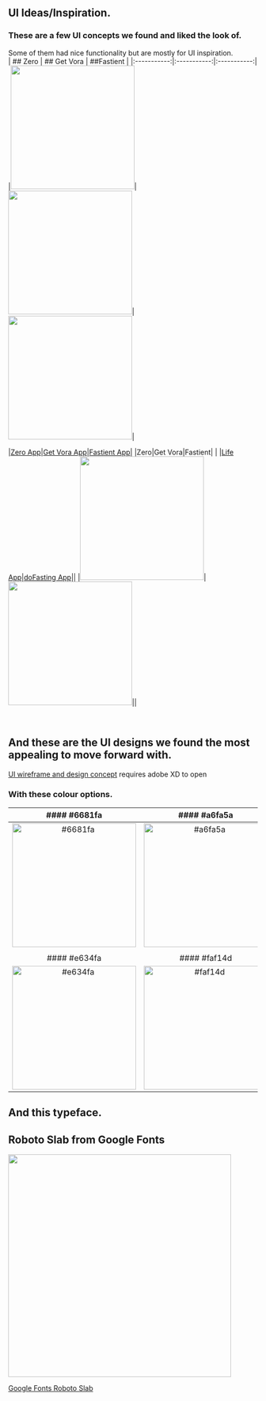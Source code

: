 ## UI Ideas/Inspiration.

### These are a few UI concepts we found and liked the look of.

Some of them had nice functionality but are mostly for UI inspiration.   
|   ## Zero   | ## Get Vora |  ##Fastient |
|:-----------:|:-----------:|:-----------:|
|<img src="https://github.com/nick75mowbray/project1/blob/master/Assets/ZeroUI.png" height="250">|<img src="https://github.com/nick75mowbray/project1/blob/master/Assets/getVoraUI.png" height="250">|<img src="https://github.com/nick75mowbray/project1/blob/master/Assets/FastientUI.png" height="250">|

|[Zero App](https://www.zerofasting.com/)|[Get Vora App](https://getvora.com/)|[Fastient App](https://fastient.com/)|
|Zero|Get Vora|Fastient|
|
|[Life App](https://lifeapps.io/apps/life-fasting-tracker/)|[doFasting App](https://dofasting.com/)||
|<img src="https://github.com/nick75mowbray/project1/blob/master/Assets/LifeUI.png" height="250">|<img src="https://github.com/nick75mowbray/project1/blob/master/Assets/doFastingUI.png" height="250">||


<br>

## And these are the UI designs we found the most appealing to move forward with.

[UI wireframe and design concept](/Assets/fasting_tracker_UI_nick.xd)
requires adobe XD to open

### With these colour options.

| #### #6681fa | #### #a6fa5a|
|:------------:|:-----------:|
|<img alt="#6681fa" src="https://github.com/nick75mowbray/project1/blob/master/Assets/6681fa.png" height="250">|<img alt="#a6fa5a" src="https://github.com/nick75mowbray/project1/blob/master/Assets/a6fa5a.png" height="250">|
|              |             |
| #### #e634fa | #### #faf14d|
|<img alt="#e634fa" src="https://github.com/nick75mowbray/project1/blob/master/Assets/e634fa.png" height="250">|<img alt="#faf14d" src="https://github.com/nick75mowbray/project1/blob/master/Assets/faf14d.png" height="250">|


## And this typeface.

## Roboto Slab from Google Fonts

<img src="https://github.com/nick75mowbray/project1/blob/master/Assets/RobotoSlab.png" height="450">

[Google Fonts Roboto Slab](https://fonts.google.com/specimen/Roboto+Slab?query=roboto)
